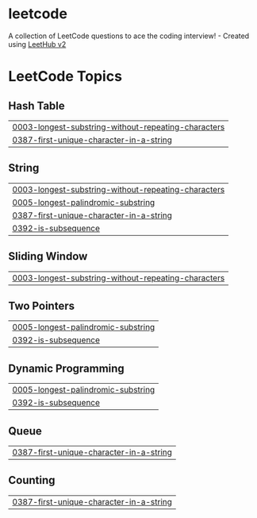 # leetcode
A collection of LeetCode questions to ace the coding interview! - Created using [LeetHub v2](https://github.com/arunbhardwaj/LeetHub-2.0)

<!---LeetCode Topics Start-->
# LeetCode Topics
## Hash Table
|  |
| ------- |
| [0003-longest-substring-without-repeating-characters](https://github.com/Thavaprakash19/leetcode/tree/master/0003-longest-substring-without-repeating-characters) |
| [0387-first-unique-character-in-a-string](https://github.com/Thavaprakash19/leetcode/tree/master/0387-first-unique-character-in-a-string) |
## String
|  |
| ------- |
| [0003-longest-substring-without-repeating-characters](https://github.com/Thavaprakash19/leetcode/tree/master/0003-longest-substring-without-repeating-characters) |
| [0005-longest-palindromic-substring](https://github.com/Thavaprakash19/leetcode/tree/master/0005-longest-palindromic-substring) |
| [0387-first-unique-character-in-a-string](https://github.com/Thavaprakash19/leetcode/tree/master/0387-first-unique-character-in-a-string) |
| [0392-is-subsequence](https://github.com/Thavaprakash19/leetcode/tree/master/0392-is-subsequence) |
## Sliding Window
|  |
| ------- |
| [0003-longest-substring-without-repeating-characters](https://github.com/Thavaprakash19/leetcode/tree/master/0003-longest-substring-without-repeating-characters) |
## Two Pointers
|  |
| ------- |
| [0005-longest-palindromic-substring](https://github.com/Thavaprakash19/leetcode/tree/master/0005-longest-palindromic-substring) |
| [0392-is-subsequence](https://github.com/Thavaprakash19/leetcode/tree/master/0392-is-subsequence) |
## Dynamic Programming
|  |
| ------- |
| [0005-longest-palindromic-substring](https://github.com/Thavaprakash19/leetcode/tree/master/0005-longest-palindromic-substring) |
| [0392-is-subsequence](https://github.com/Thavaprakash19/leetcode/tree/master/0392-is-subsequence) |
## Queue
|  |
| ------- |
| [0387-first-unique-character-in-a-string](https://github.com/Thavaprakash19/leetcode/tree/master/0387-first-unique-character-in-a-string) |
## Counting
|  |
| ------- |
| [0387-first-unique-character-in-a-string](https://github.com/Thavaprakash19/leetcode/tree/master/0387-first-unique-character-in-a-string) |
<!---LeetCode Topics End-->